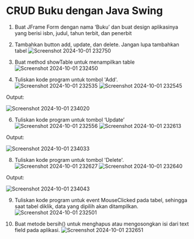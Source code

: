 # CRUD Buku dengan Java Swing 

1.	Buat JFrame Form dengan nama ‘Buku’ dan buat design aplikasinya yang berisi isbn, judul, tahun terbit, dan penerbit

2.	Tambahkan button add, update, dan delete. Jangan lupa tambahkan tabel
   ![Screenshot 2024-10-01 232750](https://github.com/user-attachments/assets/a3b4d3d6-4be5-41c8-9b2b-8c7efa1da723)
  	
3.	Buat method showTable untuk menampilkan table
![Screenshot 2024-10-01 232450](https://github.com/user-attachments/assets/a8b2e843-1075-42ef-ade6-bccbcc4d47e6)

4.	Tuliskan kode program untuk tombol 'Add'. 
![Screenshot 2024-10-01 232535](https://github.com/user-attachments/assets/f3495edb-d02c-438c-8a48-98ec8ddc51b8)
![Screenshot 2024-10-01 232545](https://github.com/user-attachments/assets/d1f29018-7199-4881-b6c9-365a3ae52094)

Output:

![Screenshot 2024-10-01 234020](https://github.com/user-attachments/assets/bd275554-fb96-4145-8f8e-f175c26b313c)

6.	Tuliskan kode program untuk tombol ‘Update’
![Screenshot 2024-10-01 232556](https://github.com/user-attachments/assets/0e9e8b4f-908c-47c4-8a83-8fcb35e13715)
![Screenshot 2024-10-01 232613](https://github.com/user-attachments/assets/8f642ae3-bb91-49dc-b240-77ef5e99dbe2)
 
Output:

![Screenshot 2024-10-01 234033](https://github.com/user-attachments/assets/57fd50e9-7109-4e4f-89fb-22ca26093f8e)

8.	Tuliskan kode program untuk tombol 'Delete'.
![Screenshot 2024-10-01 232627](https://github.com/user-attachments/assets/ce98e88e-0006-4e91-b8e8-2faef0af3cb2)
![Screenshot 2024-10-01 232640](https://github.com/user-attachments/assets/96c5c578-d678-4152-94ec-5d404b6780ad)
 
Output:

![Screenshot 2024-10-01 234043](https://github.com/user-attachments/assets/3422cebd-614d-49f0-9c8d-f288f8730a1f)

9.	Tuliskan kode program untuk event MouseClicked pada tabel, sehingga saat tabel diklik, data yang dipilih akan ditampilkan.
![Screenshot 2024-10-01 232501](https://github.com/user-attachments/assets/f6b7d42d-407d-4ed8-8a2f-5f6e318d7d37)

10.	Buat metode bersih() untuk menghapus atau mengosongkan isi dari text field pada aplikasi.
![Screenshot 2024-10-01 232651](https://github.com/user-attachments/assets/08dcdc1b-082c-4bd3-84cd-8a167f9fe327)

 
